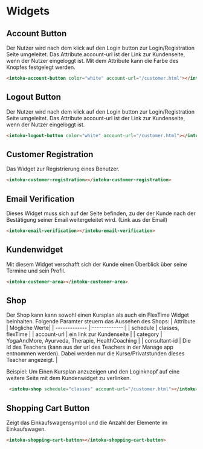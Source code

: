 # Widgets
## Account Button
Der Nutzer wird nach dem klick auf den Login button zur Login/Registration Seite umgeleitet.
Das Attribute account-url ist der Link zur Kundenseite, wenn der Nutzer eingeloggt ist.
Mit dem Attribute kann die Farbe des Knopfes festgelegt werden.
```html
<intoku-account-button color="white" account-url="/customer.html"></intoku-account-button>
```
## Logout Button
Der Nutzer wird nach dem klick auf den Login button zur Login/Registration Seite umgeleitet.
Das Attribute account-url ist der Link zur Kundenseite, wenn der Nutzer eingeloggt ist.
```html
<intoku-logout-button color="white" account-url="/customer.html"></intoku-logout-button>
```
## Customer Registration
Das Widget zur Registrierung eines Benutzer.
```html
<intoku-customer-registration></intoku-customer-registration>
```
## Email Verification
Dieses Widget muss sich auf der Seite befinden, zu der der Kunde nach der Bestätigung seiner Email weitergeleitet wird. (Link aus der Email)
```html
<intoku-email-verification></intoku-email-verification>
```

## Kundenwidget
Mit diesem Widget verschafft sich der Kunde einen Überblick über seine Termine und sein Profil.
```html
<intoku-customer-area></intoku-customer-area>
```

## Shop
Der Shop kann kann sowohl einen Kursplan als auch ein FlexTime Widget beinhalten.
Folgende Paramter steuern das Aussehen des Shops:
| Attribute     | Mögliche Werte| 
| ------------- |:-------------:|
| schedule      | classes, flexTime |
| account-url   | ein link zur Kundenseite |
| category      | YogaAndMore, Ayurveda, Therapie, HealthCoaching  |
| consultant-id  | Die Id des Teachers (kann aus der url des Teachers in der Manage app entnommen werden). Dabei werden nur die Kurse/Privatstunden dieses Teacher angezeigt.  |

Beispiel:
Um Einen Kursplan anzuzeigen und den Loginknopf auf eine weitere Seite mit dem Kundenwidget zu verlinken.
```html
 <intoku-shop schedule="classes" account-url="/customer.html"></intoku-shop>
```

## Shopping Cart Button
Zeigt das Einkaufswagensymbol und die Anzahl der Elemente im Einkaufswagen.
```html
<intoku-shopping-cart-button></intoku-shopping-cart-button>
```

